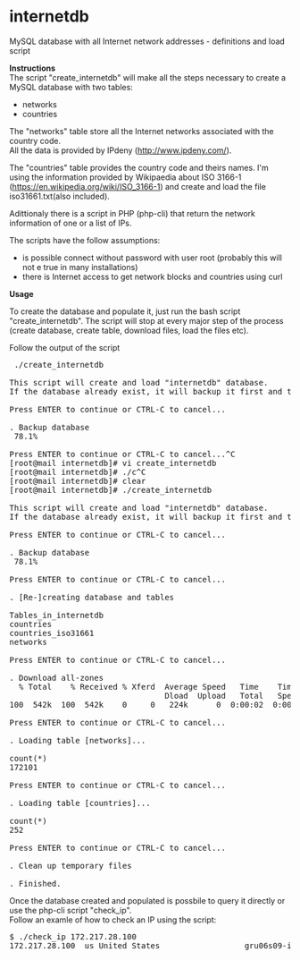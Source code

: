 
# internetdb
MySQL database with all Internet network addresses - definitions and load script<br>

<b>Instructions</b><br>
The script "create_internetdb" will make all the steps necessary to create a MySQL database with two tables:<br>
<ul>
<li>networks
<li>countries
</ul>

The "networks" table store all the Internet networks associated with the country code.<br>
All the data is provided by IPdeny (http://www.ipdeny.com/).<br>

The "countries" table provides the country code and theirs names. I'm using the information provided by Wikipaedia
about ISO 3166-1 (https://en.wikipedia.org/wiki/ISO_3166-1) and create and load the file iso31661.txt(also included).<br> 

Adittionaly there is a script in PHP (php-cli) that return the network information of one or a list of IPs.<br>

The scripts have the follow assumptions:<br>
<ul>
<li> is possible connect without password with user root (probably this will not e true in many installations)
<li> there is Internet access to get network blocks and countries using curl
</ul>

<b>Usage</b><br>

To create the database and populate it, just run the bash script "create_internetdb". The script will stop at every major step of the process (create database, create table, download files, load the files etc).<br>

Follow the output of the script<br>

<pre>
 ./create_internetdb

This script will create and load "internetdb" database.
If the database already exist, it will backup it first and then recreate it

Press ENTER to continue or CTRL-C to cancel...

. Backup database
 78.1%

Press ENTER to continue or CTRL-C to cancel...^C
[root@mail internetdb]# vi create_internetdb
[root@mail internetdb]# ./c^C
[root@mail internetdb]# clear
[root@mail internetdb]# ./create_internetdb

This script will create and load "internetdb" database.
If the database already exist, it will backup it first and then recreate it

Press ENTER to continue or CTRL-C to cancel...

. Backup database
 78.1%

Press ENTER to continue or CTRL-C to cancel...

. [Re-]creating database and tables

Tables_in_internetdb
countries
countries_iso31661
networks

Press ENTER to continue or CTRL-C to cancel...

. Download all-zones
  % Total    % Received % Xferd  Average Speed   Time    Time     Time  Current
                                 Dload  Upload   Total   Spent    Left  Speed
100  542k  100  542k    0     0   224k      0  0:00:02  0:00:02 --:--:--  241k

Press ENTER to continue or CTRL-C to cancel...

. Loading table [networks]...

count(*)
172101

Press ENTER to continue or CTRL-C to cancel...

. Loading table [countries]...

count(*)
252

Press ENTER to continue or CTRL-C to cancel...

. Clean up temporary files

. Finished.
</pre>

Once the database created and populated is possbile to query it directly or use the php-cli script "check_ip".<br>
Follow an examle of how to check an IP using the script:<br>

<pre>
$ ./check_ip 172.217.28.100
172.217.28.100  us United States                  gru06s09-in-f4.1e100.net
</pre>
